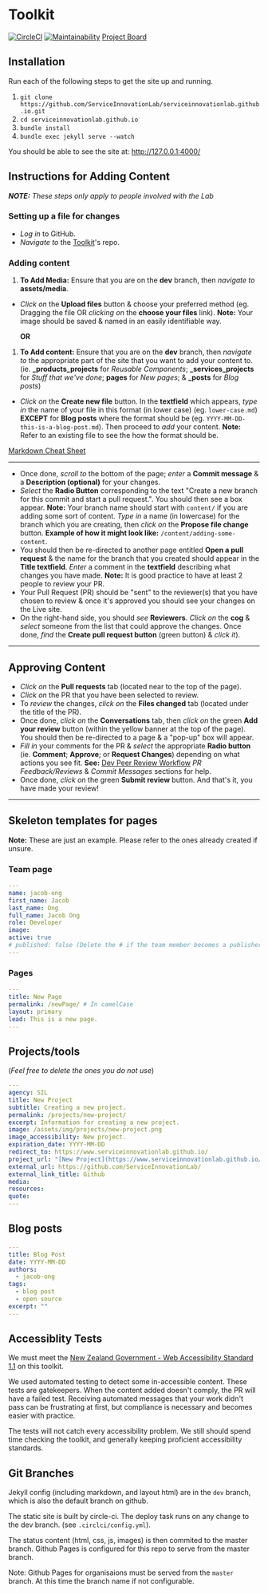 # Toolkit

[![CircleCI](https://circleci.com/gh/ServiceInnovationLab/serviceinnovationlab.github.io/tree/dev.svg?style=svg)](https://circleci.com/gh/ServiceInnovationLab/serviceinnovationlab.github.io/tree/dev)
[![Maintainability](https://api.codeclimate.com/v1/badges/05a76407322970819c76/maintainability)](https://codeclimate.com/github/ServiceInnovationLab/serviceinnovationlab.github.io/maintainability)
[Project Board](https://github.com/orgs/ServiceInnovationLab/projects/2)

## Installation

Run each of the following steps to get the site up and running.

1. `git clone https://github.com/ServiceInnovationLab/serviceinnovationlab.github.io.git`
2. `cd serviceinnovationlab.github.io`
3. `bundle install`
4. `bundle exec jekyll serve --watch`

You should be able to see the site at: <http://127.0.0.1:4000/>

## Instructions for Adding Content

***NOTE:** These steps only apply to people involved with the Lab*

### Setting up a file for changes

- _Log in_ to GitHub.
- _Navigate to_ the [Toolkit](https://github.com/ServiceInnovationLab/serviceinnovationlab.github.io)'s repo.

### Adding content

1. **To Add Media:** Ensure that you are on the **dev** branch, then _navigate to_ **assets/media**.

- _Click on_ the **Upload files** button & choose your preferred method (eg. Dragging the file OR _clicking on_ the **choose your files** link). **Note:** Your image should be saved & named in an easily identifiable way.

    **OR**

1. **To Add content:** Ensure that you are on the **dev** branch, then _navigate to_ the appropriate part of the site that you want to add your content to. (ie. **_products_projects** for _Reusable Components_; **_services_projects** for _Stuff that we've done_; **pages** for _New pages_; & **_posts** for _Blog posts_)

- _Click on_ the **Create new file** button. In the **textfield** which appears, _type in_ the name of your file in this format (in lower case) (eg. `lower-case.md`) **EXCEPT** for **Blog posts** where the format should be (eg. `YYYY-MM-DD-this-is-a-blog-post.md`). Then proceed to _add_ your content.
**Note:** Refer to an existing file to see the how the format should be.

[Markdown Cheat Sheet](https://www.markdownguide.org/cheat-sheet)
___

- Once done, _scroll to_ the bottom of the page; _enter_ a **Commit message** & a **Description (optional)** for your changes.
- _Select_ the **Radio Button** corresponding to the text "Create a new branch for this commit and start a pull request.". You should then see a box appear. **Note:** Your branch name should start with `content/` if you are adding some sort of content. _Type in_ a name (in lowercase) for the branch which you are creating, then _click on_ the **Propose file change** button. **Example of how it might look like:** `/content/adding-some-content`.
- You should then be re-directed to another page entitled **Open a pull request** & the name for the branch that you created should appear in the **Title textfield**. _Enter_ a comment in the **textfield** describing what changes you have made. **Note:** It is good practice to have at least 2 people to review your PR.
- Your Pull Request (PR) should be "sent" to the reviewer(s) that you have chosen to review & once it's approved you should see your changes on the Live site.
- On the right-hand side, you should _see_ **Reviewers**. _Click on_ the **cog** & _select_ someone from the list that could approve the changes. Once done, _find_ the **Create pull request button** (green button) & _click it_).

___

## Approving Content

- _Click on_ the **Pull requests** tab (located near to the top of the page).
- _Click on_ the PR that you have been selected to review.
- To _review_ the changes, _click on_ the **Files changed** tab (located under the title of the PR).
- Once done, _click on_ the **Conversations** tab, then _click on_ the green **Add your review** button (within the yellow banner at the top of the page). You should then be re-directed to a page & a "pop-up" box will appear.
- _Fill in_ your comments for the PR & _select_ the appropriate **Radio button** (ie. **Comment**; **Approve**; or **Request Changes**) depending on what actions you see fit. **See:** [Dev Peer Review Workflow](https://serviceinnovationlab.github.io/devPeerReviewWorkflow/) _PR Feedback/Reviews_ & _Commit Messages_ sections for help.
- Once done, _click on_ the green **Submit review** button. And that's it, you have made your review!

___

## Skeleton templates for pages

**Note:** These are just an example. Please refer to the ones already created if unsure.

### Team page

```yaml
---
name: jacob-ong
first_name: Jacob
last_name: Ong
full_name: Jacob Ong
role: Developer
image:
active: true
# published: false (Delete the # if the team member becomes a publisher)
---
```

### Pages

```yaml
---
title: New Page
permalink: /newPage/ # In camelCase
layout: primary
lead: This is a new page.
---
```

## Projects/tools

(_Feel free to delete the ones you do not use_)

```yaml
---
agency: SIL
title: New Project
subtitle: Creating a new project.
permalink: /projects/new-project/
excerpt: Information for creating a new project.
image: /assets/img/projects/new-project.png
image_accessibility: New project.
expiration_date: YYYY-MM-DD
redirect_to: https://www.serviceinnovationlab.github.io/
project_url: "[New Project](https://www.serviceinnovationlab.github.io/projects/new-project/)"
external_url: https://github.com/ServiceInnovationLab/
external_link_title: Github
media:
resources:
quote:
---
```

## Blog posts

```yaml
---
title: Blog Post
date: YYYY-MM-DD
authors:
  - jacob-ong
tags:
  - blog post
  - open source
excerpt: ""
---
```

## Accessiblity Tests

We must meet the [New Zealand Government - Web Accessibility Standard 1.1](https://www.digital.govt.nz/standards-and-guidance/nz-government-web-standards/web-accessibility-standard-1-1/) on this toolkit.

We used automated testing to detect some in-accessible content. These tests are gatekeepers. When the content added doesn't comply, the PR will have a failed test. Receiving automated messages that your work didn't pass can be frustrating at first, but compliance is necessary and becomes easier with practice.

The tests will not catch every accessibility problem.  We still should spend time checking the toolkit, and generally keeping proficient accessibility standards.

## Git Branches

Jekyll config (including markdown, and layout html) are in the `dev` branch, which is also the default branch on github.

The static site is built by circle-ci. The deploy task runs on any change to the dev branch. (see `.circlci/config.yml`).

The status content (html, css, js, images) is then commited to the master branch. Github Pages is configured for this repo to serve from the master branch.

Note: Github Pages for organisaions must be served from the `master` branch. At this time the branch name if not configurable.
